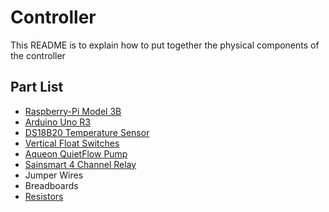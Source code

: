 # Controller
This README is to explain how to put together the physical components of the controller

## Part List
* [Raspberry-Pi Model 3B](https://www.amazon.com/gp/product/B01LPLPBS8/)
* [Arduino Uno R3](https://www.amazon.com/gp/product/B01EWOE0UU/)
* [DS18B20 Temperature Sensor](https://www.sparkfun.com/products/11050)
* [Vertical Float Switches](https://www.amazon.com/gp/product/B00FHAEBIA)
* [Aqueon QuietFlow Pump](https://www.amazon.com/gp/product/B008F40LFC)
* [Sainsmart 4 Channel Relay](https://www.amazon.com/gp/product/B0057OC5O8)
* Jumper Wires
* Breadboards
* [Resistors](https://www.amazon.com/gp/product/B016NXK6QK)
